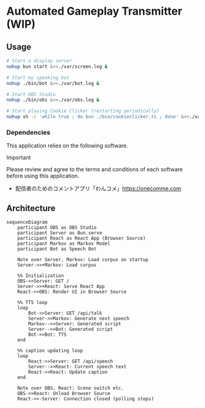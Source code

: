 # Automated Gameplay Transmitter (WIP)

## Usage

```sh
# Start a display server
nohup bun start &>>./var/screen.log &

# Start my speaking bot
nohup ./bin/bot &>>./var/bot.log &

# Start OBS Studio
nohup ./bin/obs &>>./var/obs.log &

# Start playing Cookie Clicker (restarting periodically)
nohup sh -c 'while true ; do bun ./bin/cookieclicker.ts ; done' &>>./var/clicker.log
```

### Dependencies

This application relies on the following software.
> [!IMPORTANT]
> Please review and agree to the terms and conditions of each software before using this application.

- 配信者のためのコメントアプリ「わんコメ」https://onecomme.com

## Architecture

```mermaid
sequenceDiagram
    participant OBS as OBS Studio
    participant Server as Bun.serve
    participant React as React App (Browser Source)
    participant Markov as Markov Model
    participant Bot as Speech Bot

    Note over Server, Markov: Load corpus on startup
    Server->>+Markov: Load corpus

    %% Initialization
    OBS->>Server: GET /
    Server->>+React: Serve React App
    React->>OBS: Render UI in Browser Source

    %% TTS loop
    loop
        Bot->>Server: GET /api/talk
        Server->>Markov: Generate next speech
        Markov-->>Server: Generated script
        Server-->>Bot: Generated script
        Bot->>Bot: TTS
    end

    %% caption updating loop
    loop
        React->>Server: GET /api/speech
        Server-->>React: Current speech text
        React->>React: Update caption
    end

    Note over OBS, React: Scene switch etc.
    OBS->>React: Unload Browser Source
    React->>-Server: Connection closed (polling stops)
```

